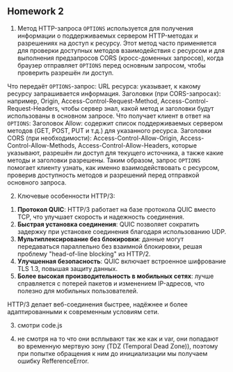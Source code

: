 ## Homework 2

1. Метод HTTP-запроса `OPTIONS` используется для получения информации о поддерживаемых сервером HTTP-методах и разрешениях на доступ к ресурсу. Этот метод часто применяется для проверки доступных методов взаимодействия с ресурсом и для выполнения предзапросов CORS (кросс-доменных запросов), когда браузер отправляет `OPTIONS` перед основным запросом, чтобы проверить разрешён ли доступ.

Что передаёт `OPTIONS`-запрос:
URL ресурса: указывает, к какому ресурсу запрашивается информация.
Заголовки (при CORS-запросах): например, Origin, Access-Control-Request-Method, Access-Control-Request-Headers, чтобы сервер знал, какой метод и заголовки будут использованы в основном запросе.
Что получает клиент в ответ на `OPTIONS`:
Заголовок Allow: содержит список поддерживаемых сервером методов (GET, POST, PUT и т.д.) для указанного ресурса.
Заголовки CORS (при необходимости): Access-Control-Allow-Origin, Access-Control-Allow-Methods, Access-Control-Allow-Headers, которые указывают, разрешён ли доступ для текущего источника, а также какие методы и заголовки разрешены.
Таким образом, запрос `OPTIONS` помогает клиенту узнать, как именно взаимодействовать с ресурсом, проверив доступность методов и разрешений перед отправкой основного запроса.

2. Ключевые особенности HTTP/3:

1) **Протокол QUIC**: HTTP/3 работает на базе протокола QUIC вместо TCP, что улучшает скорость и надежность соединения.
2) **Быстрая установка соединения**: QUIC позволяет сократить задержку при установке соединения благодаря использованию UDP.
3) **Мультиплексирование без блокировки**: данные могут передаваться параллельно без взаимной блокировки, решая проблему "head-of-line blocking" из HTTP/2.
4) **Улучшенная безопасность**: QUIC включает встроенное шифрование TLS 1.3, повышая защиту данных.
5) **Более высокая производительность в мобильных сетях**: лучше справляется с потерей пакетов и изменением IP-адресов, что полезно для мобильных пользователей. 

HTTP/3 делает веб-соединения быстрее, надёжнее и более адаптированными к современным условиям сети.

3. смотри code.js

4. не смотря на то что они всплывают так же как и var, они попадают во временную мертвую зону (TDZ (Temporal Dead Zone)), поэтому при попытке обращения к ним до инициализации мы получаем ошибку RefferenceError.